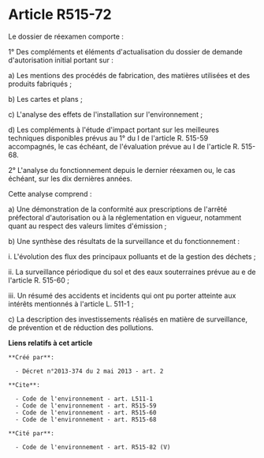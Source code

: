 # Article R515-72

Le dossier de réexamen comporte : 

1° Des compléments et éléments d'actualisation du dossier de demande d'autorisation initial portant sur : 

a) Les mentions des procédés de fabrication, des matières utilisées et des produits fabriqués ; 

b) Les cartes et plans ; 

c) L'analyse des effets de l'installation sur l'environnement ; 

d) Les compléments à l'étude d'impact portant sur les meilleures techniques disponibles prévus au 1° du I de l'article R.
515-59 accompagnés, le cas échéant, de l'évaluation prévue au I de l'article R. 515-68.

2° L'analyse du fonctionnement depuis le dernier réexamen ou, le cas échéant, sur les dix dernières années. 

Cette analyse comprend : 

a) Une démonstration de la conformité aux prescriptions de l'arrêté préfectoral d'autorisation ou à la réglementation en
vigueur, notamment quant au respect des valeurs limites d'émission ; 

b) Une synthèse des résultats de la surveillance et du fonctionnement : 

i. L'évolution des flux des principaux polluants et de la gestion des déchets ; 

ii. La surveillance périodique du sol et des eaux souterraines prévue au e de l'article R. 515-60 ; 

iii. Un résumé des accidents et incidents qui ont pu porter atteinte aux intérêts mentionnés à l'article L. 511-1 ; 

c) La description des investissements réalisés en matière de surveillance, de prévention et de réduction des pollutions.

**Liens relatifs à cet article**

	**Créé par**:

	  - Décret n°2013-374 du 2 mai 2013 - art. 2

	**Cite**:

	  - Code de l'environnement - art. L511-1
	  - Code de l'environnement - art. R515-59
	  - Code de l'environnement - art. R515-60
	  - Code de l'environnement - art. R515-68

	**Cité par**:

	  - Code de l'environnement - art. R515-82 (V)
